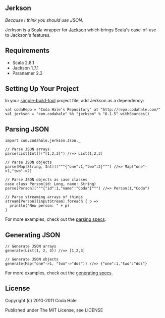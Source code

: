 Jerkson
-------

*Because I think you should use JSON.*

Jerkson is a Scala wrapper for [Jackson](http://jackson.codehaus.org/) which
brings Scala's ease-of-use to Jackson's features.


Requirements
------------

* Scala 2.8.1
* Jackson 1.7.1
* Paranamer 2.3


Setting Up Your Project
-----------------------

In your [simple-build-tool](http://code.google.com/p/simple-build-tool/) project
file, add Jerkson as a dependency:
    
    val codaRepo = "Coda Hale's Repository" at "http://repo.codahale.com/"
    val jerkson = "com.codahale" %% "jerkson" % "0.1.5" withSources()


Parsing JSON
------------

    import com.codahale.jerkson.Json._
    
    // Parse JSON arrays
    parse[List[Int]]("[1,2,3]") //=> List(1,2,3)
    
    // Parse JSON objects
    parse[Map[String, Int]]("""{"one":1,"two":2}""") //=> Map("one"->1,"two"->2)
    
    // Parse JSON objects as case classes
    case class Person(id: Long, name: String)
    parse[Person]("""{"id":1,"name":"Coda"}""") //=> Person(1,"Coda")
    
    // Parse streaming arrays of things
    stream[Person](inputStream).foreach { p =>
      println("New person: " + p)
    }

For more examples, check out the [parsing specs](https://github.com/codahale/jerkson/blob/master/src/test/scala/com/codahale/jerkson/tests/JsonParsingSpec.scala).


Generating JSON
---------------

    // Generate JSON arrays
    generate(List(1, 2, 3)) //=> [1,2,3]
    
    // Generate JSON objects
    generate(Map("one"->1, "two"->"dos")) //=> {"one":1,"two":"dos"}

For more examples, check out the [generating specs](https://github.com/codahale/jerkson/blob/master/src/test/scala/com/codahale/jerkson/tests/JsonGenerationSpec.scala).


License
-------

Copyright (c) 2010-2011 Coda Hale

Published under The MIT License, see LICENSE